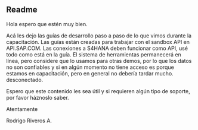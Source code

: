 ## Readme

Hola espero que estén muy bien.

Acá les dejo las guías de desarrollo paso a paso de lo que vimos durante la capacitación. Las guías están creadas para trabajar con el sandbox API en API.SAP.COM. 
Las conexiones a S4HANA deben funcionar como API, usé todo como está en la guía. El sistema de herramientas permanecerá en línea, pero considere que lo usamos para otras demos, 
por lo que los datos no son confiables y si en algún momento no tiene acceso es porque estamos en capacitación, pero en general no debería tardar mucho. desconectado.

Espero que este contenido les sea útil y si requieren algún tipo de soporte, por favor háznoslo saber.

Atentamente

Rodrigo Riveros A.
